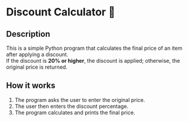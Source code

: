 # Discount Calculator 🛒

## Description
This is a simple Python program that calculates the final price of an item after applying a discount.  
If the discount is **20% or higher**, the discount is applied; otherwise, the original price is returned.

## How it works
1. The program asks the user to enter the original price.
2. The user then enters the discount percentage.
3. The program calculates and prints the final price.

